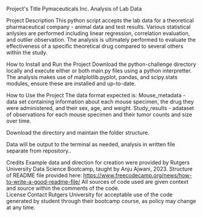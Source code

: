 Project's Title 
Pymaceuticals Inc. Analysis of Lab Data

Project Description 
This python script accepts the lab data for a theoretical pharmaceutical company - animal data and test results. Various statistical anlysies are performed including linear regression, correlation evaluation, and outlier observation.  The analysis is ultimately performed to evaluate the effectiveness of a specific theoretical drug compared to several others within the study. 

How to Install and Run the Project 
Download the python-challenge directory locally and execute either or both main.py files using a python interpretter. The analysis makes use of matplotlib.pyplot, pandas, and scipy.stats modules, ensure these are installed and up-to-date.

How to Use the Project 
The data format expected is: Mouse_metadata - data set containing information about each mouse specimen, the drug they were administered, and their sex, age, and weight. Study_results - adataset of observations for each mouse specimen and their tumor counts and size over time.

Download the directory and maintain the folder structure.

Data will be output to the terminal as needed, analysis in written file separate from repository..

Credits 
Example data and direction for creation were provided by Rutgers University Data Science Bootcamp, taught by Anju Ajwani, 2023. Structure of README file provided here: https://www.freecodecamp.org/news/how-to-write-a-good-readme-file/ All sources of code used are given context and source within the comments of the code.  
License Contact Rutgers University for acceptable use of the code generated by student through their bootcamp course, as policy may change at any time.
